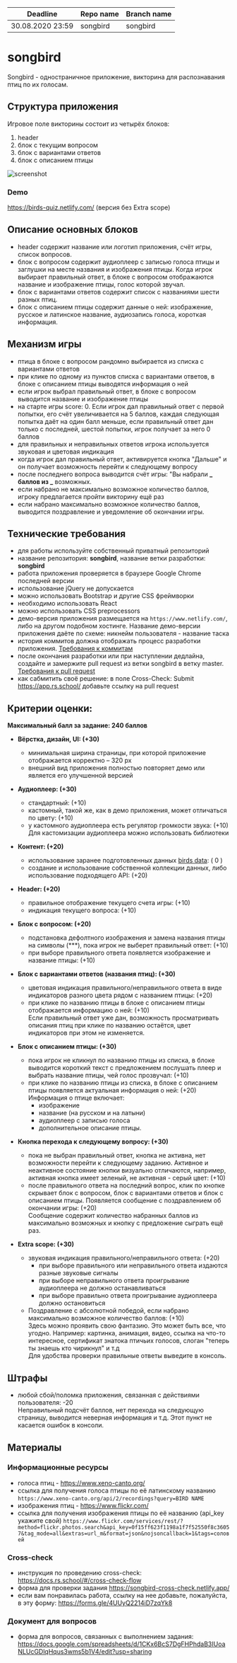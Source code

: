 | Deadline         | Repo name | Branch name |
| ---------------- | --------- | ----------- |
| 30.08.2020 23:59 | songbird  | songbird    |

# songbird

Songbird - одностраничное приложение, викторина для распознавания птиц по их голосам.

## Структура приложения

Игровое поле викторины состоит из четырёх блоков:

1. header
2. блок с текущим вопросом
3. блок с вариантами ответов
4. блок с описанием птицы

![screenshot](./songbird/screenshot_birds-quiz.png)

### Demo

https://birds-quiz.netlify.com/ (версия без Extra scope)

## Описание основных блоков

- header содержит название или логотип приложения, счёт игры, список вопросов.
- блок с вопросом содержит аудиоплеер с записью голоса птицы и заглушки на месте названия и изображения птицы. Когда игрок выбирает правильный ответ, в блоке с вопросом отображаются название и изображение птицы, голос которой звучал.
- блок с вариантами ответов содержит список с названиями шести разных птиц.
- блок с описанием птицы содержит данные о ней: изображение, русское и латинское название, аудиозапись голоса, короткая информация.

## Механизм игры

- птица в блоке с вопросом рандомно выбирается из списка с вариантами ответов
- при клике по одному из пунктов списка с вариантами ответов, в блоке с описанием птицы выводятся информация о ней
- если игрок выбрал правильный ответ, в блоке с вопросом выводится название и изображение птицы
- на старте игры score: 0. Если игрок дал правильный ответ с первой попытки, его счёт увеличивается на 5 баллов, каждая следующая попытка даёт на один балл меньше, если правильный ответ дан только с последней, шестой попытки, игрок получает за него 0 баллов
- для правильных и неправильных ответов игрока используется звуковая и цветовая индикация
- когда игрок дал правильный ответ, активируется кнопка "Дальше" и он получает возможность перейти к следующему вопросу
- после последнего вопроса выводится счёт игры: "Вы набрали **_ баллов из _** возможных.
- если набрано не максимально возможное количество баллов, игроку предлагается пройти викторину ещё раз
- если набрано максимально возможное количество баллов, выводится поздравление и уведомление об окончании игры.

## Технические требования

- для работы используйте собственный приватный репозиторий
- название репозитория: **songbird**, название ветки разработки: **songbird**
- работа приложения проверяется в браузере Google Chrome последней версии
- использование jQuery не допускается
- можно использовать Bootstrap и другие CSS фреймворки
- необходимо использовать React
- можно использовать CSS preprocessors
- демо-версия приложения размещается на `https://www.netlify.com/`, либо на другом подобном хостинге. Название демо-версии приложения даёте по схеме: никнейм пользователя - название таска
- история коммитов должна отображать процесс разработки приложения. [Требования к коммитам](https://docs.rs.school/#/git-convention)
- после окончания разработки или при наступлении дедлайна, создайте и замержите pull request из ветки songbird в ветку master. [Требования к pull request](https://rs.school/docs/ru/pull-request-review-process#требования-к-pull-request-pr)
- как сабмитить своё решение: в поле Cross-Check: Submit https://app.rs.school/ добавьте ссылку на pull request

## Критерии оценки:

**Максимальный балл за задание: 240 баллов**

- **Вёрстка, дизайн, UI: (+30)**
  - минимальная ширина страницы, при которой приложение отображается корректно – 320 рх
  - внешний вид приложения полностью повторяет демо или является его улучшенной версией
- **Аудиоплеер: (+30)**

  - стандартный: (+10)
  - кастомный, такой же, как в демо приложения, может отличаться по цвету: (+10)
  - у кастомного аудиоплеера есть регулятор громкости звука: (+10)  
    Для кастомизации аудиоплеера можно использовать библиотеки

- **Контент: (+20)**

  - использование заранее подготовленных данных [birds data](./songbird/birds.js): ( 0 )
  - создание и использование собственной коллекции данных, либо использование подходящего API: (+20)

- **Header: (+20)**
  - правильное отображение текущего счета игры: (+10)
  - индикация текущего вопроса: (+10)
- **Блок с вопросом: (+20)**

  - подстановка дефолтного изображения и замена названия птицы на символы (\*\*\*), пока игрок не выберет правильный ответ: (+10)
  - при выборе правильного ответа появляется изображение и название птицы: (+10)

- **Блок с вариантами ответов (названия птиц): (+30)**

  - цветовая индикация правильного/неправильного ответа в виде индикаторов разного цвета рядом с названием птицы: (+20)
  - при клике по названию птицы в блоке с описанием птицы отображается информацию о ней: (+10)  
    Если правильный ответ уже дан, возможность просматривать описания птиц при клике по названию остаётся, цвет индикаторов при этом не изменяется.

- **Блок с описанием птицы: (+30)**
  - пока игрок не кликнул по названию птицы из списка, в блоке выводится короткий текст с предложением послушать плеер и выбрать название птицы, чей голос прозвучал: (+10)
  - при клике по названию птицы из списка, в блоке с описанием птицы появляется актуальная информация о ней: (+20)  
    Информация о птице включает:
    - изображение
    - название (на русском и на латыни)
    - аудиоплеер с записью голоса
    - дополнительное описание птицы.
- **Кнопка перехода к следующему вопросу: (+30)**
  - пока не выбран правильный ответ, кнопка не активна, нет возможности перейти к следующему заданию. Активное и неактивное состояние кнопки визуально отличаются, например, активная кнопка имеет зеленый, не активная - серый цвет: (+10)
  - после правильного ответа на последний вопрос, клик по кнопке скрывает блок с вопросом, блок с вариантами ответов и блок с описанием птицы. Появляется сообщение с поздравлением об окончании игры: (+20)  
    Сообщение содержит количество набранных баллов из максимально возможных и кнопку с предложение сыграть ещё раз.
- **Extra scope: (+30)**
  - звуковая индикация правильного/неправильного ответа: (+20)
    - при выборе правильного или неправильного ответа издаются разные звуковые сигналы
    - при выборе неправильного ответа проигрывание аудиоплеера не должно останавливаться
    - при выборе правильно ответа проигрывание аудиоплеера должно остановиться
  - Поздравление с абсолютной победой, если набрано максимально возможное количество баллов: (+10)  
    Здесь можно проявить свою фантазию. Это может быть все, что угодно. Например: картинка, анимация, видео, ссылка на что-то интересное, сертификат знатока птичьих голосов, слоган "теперь ты знаешь кто чирикнул" и т.д  
    Для удобства проверки правильные ответы выведите в консоль.

## Штрафы

- любой сбой/поломка приложения, связанная с действиями пользователя: -20  
  Неправильный подсчёт баллов, нет перехода на следующую страницу, выводится неверная информация и т.д. Этот пункт не касается ошибок в консоли.

## Материалы

### Информационные ресурсы

- голоса птиц - https://www.xeno-canto.org/
- ссылка для получения голоса птицы по её латинскому названию  
  `https://www.xeno-canto.org/api/2/recordings?query=BIRD NAME`
- изображения птиц - https://www.flickr.com/
- ссылка для получения изображения птицы по её названию (api_key укажите свой)
  `https://www.flickr.com/services/rest/?method=flickr.photos.search&api_key=0f15ff623f1198a1f7f52550f8c36057&tag_mode=all&extras=url_m&format=json&nojsoncallback=1&tags=соловей`

### Cross-check

- инструкция по проведению cross-check: https://docs.rs.school/#/cross-check-flow
- форма для проверки задания https://songbird-cross-check.netlify.app/
- если вам понравилась работа, ссылку на нее добавьте, пожалуйста, в эту форму: https://forms.gle/4UUyQ2214iD7zqYk8

### Документ для вопросов

- форма для вопросов, связанных с выполнением задания: https://docs.google.com/spreadsheets/d/1CKx6BcS7DgFHPhdaB3IUoaNLUcGDlqHqus3wms5b1V4/edit?usp=sharing
